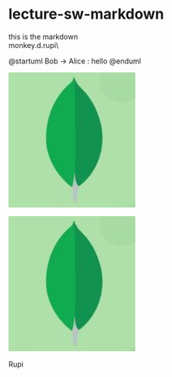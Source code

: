 # lecture-sw-markdown
  this is the markdown\
  monkey.d.rupi\


@startuml
Bob -> Alice : hello
@enduml


![MongoDB](images/mongo-log.png)

![MongoDB](images/mongo-log.png)

Rupi
